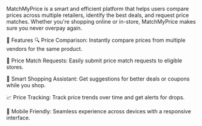 MatchMyPrice is a smart and efficient platform that helps users compare prices across multiple retailers, identify the best deals, and request price matches. Whether you're shopping online or in-store, MatchMyPrice makes sure you never overpay again.

🚀 Features
🔍 Price Comparison: Instantly compare prices from multiple vendors for the same product.

💬 Price Match Requests: Easily submit price match requests to eligible stores.

🛒 Smart Shopping Assistant: Get suggestions for better deals or coupons while you shop.

📈 Price Tracking: Track price trends over time and get alerts for drops.

📱 Mobile Friendly: Seamless experience across devices with a responsive interface.

